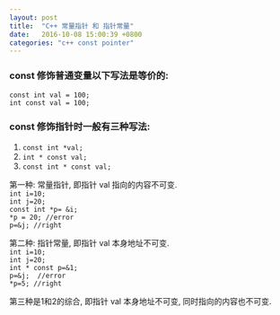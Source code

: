 ```yaml
---  
layout: post  
title:  "C++ 常量指针 和 指针常量"  
date:   2016-10-08 15:00:39 +0800  
categories: "c++ const pointer"  
---
```


### const 修饰普通变量以下写法是等价的:  
`const int val = 100;`  
`int const val = 100;`  

### const 修饰指针时一般有三种写法:  
1. `const int *val;`  
2. `int * const val;`  
3. `const int * const val;`  


第一种: 常量指针, 即指针 val 指向的内容不可变.  
`int i=10; `  
`int j=20;`  
`const int *p= &i;`  
`*p = 20; //error`  
`p=&j; //right`  

第二种: 指针常量, 即指针 val 本身地址不可变.  
`int i=10;`  
`int j=20;`  
`int * const p=&1;`  
`p=&j;  //error`  
`*p=5; //right`  

第三种是1和2的综合, 即指针 val 本身地址不可变, 同时指向的内容也不可变.  